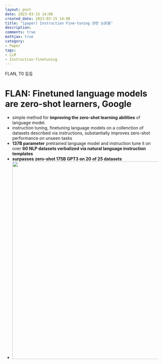 ```yaml
---
layout: post
date: 2023-03-15 14:08
created_date: 2023-03-15 14:08
title: "[paper] Instruction Fine-tuning 관련 논문들"
description:
comments: true
mathjax: true
category:
- Paper
tags:
- LLM
- Instruction-finetuning
---
```


FLAN, T0 등등

<!--more-->

# FLAN: Finetuned language models are zero-shot learners, Google
- simple method for **improving the zero-shot learning abilities** of language model.
- instruction tuning, finetuning language models on a collenction of datasets described via instructions, substantially improves zero-shot performance on unseen tasks
- **137B parameter** pretrained language model and instruction tune it on over **60 NLP datasets verbalized via natural language instruction templates**
- **surpasses zero-shot 175B GPT3 on 20 of 25 datasets**
- <img src='https://user-images.githubusercontent.com/18374514/225216017-f87e0bf9-453e-46a5-9774-3fe85074a2fd.png' width=650>

